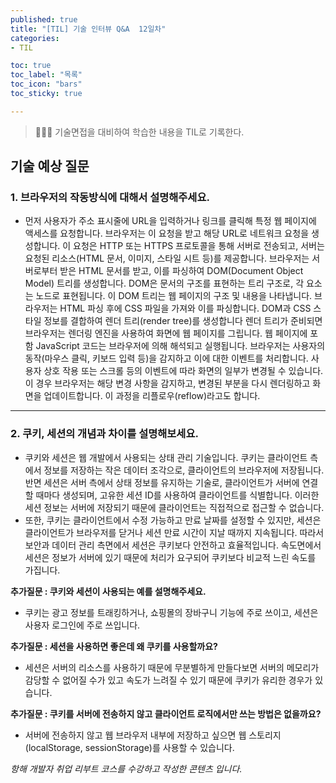 ```yaml
---
published: true
title: "[TIL] 기술 인터뷰 Q&A  12일차"
categories: 
- TIL

toc: true
toc_label: "목록"
toc_icon: "bars"
toc_sticky: true

---
```

> 👩🏻‍💻 기술면접을 대비하여 학습한 내용을 TIL로 기록한다.

## 기술 예상 질문
### 1. 브라우저의 작동방식에 대해서 설명해주세요.

* 먼저 사용자가 주소 표시줄에 URL을 입력하거나 링크를 클릭해 특정 웹 페이지에 액세스를 요청합니다. 브라우저는 이 요청을 받고 해당 URL로 네트워크 요청을 생성합니다. 이 요청은 HTTP 또는 HTTPS 프로토콜을 통해 서버로 전송되고, 서버는 요청된 리소스(HTML 문서, 이미지, 스타일 시트 등)를 제공합니다. 브라우저는 서버로부터 받은 HTML 문서를 받고, 이를 파싱하여 DOM(Document Object Model) 트리를 생성합니다. DOM은 문서의 구조를 표현하는 트리 구조로, 각 요소는 노드로 표현됩니다. 이 DOM 트리는 웹 페이지의 구조 및 내용을 나타냅니다. 브라우저는 HTML 파싱 후에 CSS 파일을 가져와 이를 파싱합니다. DOM과 CSS 스타일 정보를 결합하여 렌더 트리(render tree)를 생성합니다 렌더 트리가 준비되면 브라우저는 렌더링 엔진을 사용하여 화면에 웹 페이지를 그립니다.  웹 페이지에 포함 JavaScript 코드는 브라우저에 의해 해석되고 실행됩니다. 브라우저는 사용자의 동작(마우스 클릭, 키보드 입력 등)을 감지하고 이에 대한 이벤트를 처리합니다.  사용자 상호 작용 또는 스크롤 등의 이벤트에 따라 화면의 일부가 변경될 수 있습니다. 이 경우 브라우저는 해당 변경 사항을 감지하고, 변경된 부분을 다시 렌더링하고 화면을 업데이트합니다. 이 과정을 리플로우(reflow)라고도 합니다.

---

### 2. 쿠키, 세션의 개념과 차이를 설명해보세요.

* 쿠키와 세션은 웹 개발에서 사용되는 상태 관리 기술입니다. 쿠키는 클라이언트 측에서 정보를 저장하는 작은 데이터 조각으로, 클라이언트의 브라우저에 저장됩니다. 반면 세션은 서버 측에서 상태 정보를 유지하는 기술로, 클라이언트가 서버에 연결할 때마다 생성되며, 고유한 세션 ID를 사용하여 클라이언트를 식별합니다. 이러한 세션 정보는 서버에 저장되기 때문에 클라이언트는 직접적으로 접근할 수 없습니다. 
* 또한, 쿠키는 클라이언트에서 수정 가능하고 만료 날짜를 설정할 수 있지만, 세션은 클라이언트가 브라우저를 닫거나 세션 만료 시간이 지날 때까지 지속됩니다. 따라서 보안과 데이터 관리 측면에서 세션은 쿠키보다 안전하고 효율적입니다. 속도면에서 세션은 정보가 서버에 있기 때문에 처리가 요구되어 쿠키보다 비교적 느린 속도를 가집니다.

**추가질문 : 쿠키와 세션이 사용되는 예를 설명해주세요.**
* 쿠키는 광고 정보를 트래킹하거나, 쇼핑몰의 장바구니 기능에 주로 쓰이고, 세션은 사용자 로그인에 주로 쓰입니다.

**추가질문 : 세션을 사용하면 좋은데 왜 쿠키를 사용할까요?**
* 세션은 서버의 리소스를 사용하기 때문에 무분별하게 만들다보면 서버의 메모리가 감당할 수 없어질 수가 있고 속도가 느려질 수 있기 때문에 쿠키가 유리한 경우가 있습니다.

**추가질문 : 쿠키를 서버에 전송하지 않고 클라이언트 로직에서만 쓰는 방법은 없을까요?**
* 서버에 전송하지 않고 웹 브라우저 내부에 저장하고 싶으면 웹 스토리지(localStorage, sessionStorage)를 사용할 수 있습니다.


_항해 개발자 취업 리부트 코스를 수강하고 작성한 콘텐츠 입니다._